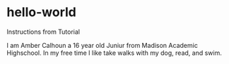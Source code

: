 # hello-world

Instructions from Tutorial 

I am Amber Calhoun a 16 year old Juniur from Madison Academic Highschool. In my free time I like take walks with my dog, read, and swim.
